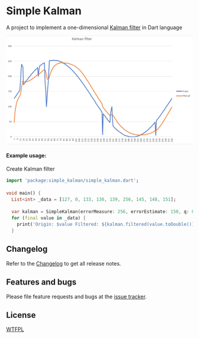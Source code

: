 # Simple Kalman

A project to implement a one-dimensional [Kalman filter](https://en.wikipedia.org/wiki/Kalman_filter) in Dart language

![photo](https://raw.githubusercontent.com/leech001/SimpleKalman/main/img/kalman.png)

#### Example usage:

Create Kalman filter

```dart
import 'package:simple_kalman/simple_kalman.dart';

void main() {
  List<int> _data = [127, 0, 133, 136, 139, 256, 145, 148, 151];
  
  var kalman = SimpleKalman(errorMeasure: 256, errorEstimate: 150, q: 0.9);
  for (final value in _data) {
    print('Origin: $value Filtered: ${kalman.filtered(value.toDouble())}');
  }
```


## Changelog  
  
Refer to the [Changelog](https://github.com/leech001/SimpleKalman/blob/main/CHANGELOG.md) to get all release notes.  
  
  
## Features and bugs  
  
Please file feature requests and bugs at the [issue tracker][tracker].
  
[tracker]: https://github.com/leech001/SimpleKalman/issues
  
  
## License  
  
[WTFPL](https://github.com/leech001/SimpleKalman/blob/main/LICENSE)  
